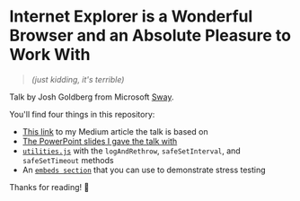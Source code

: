 # Internet Explorer is a Wonderful Browser and an Absolute Pleasure to Work With

> _(just kidding, it's terrible)_

Talk by Josh Goldberg from Microsoft [Sway](https://sway.com).

You'll find four things in this repository:

* [This link](https://medium.com/@joshuakgoldberg/investigating-internet-explorer-exclusive-bugs-in-javascript-62d43b246a40) to my Medium article the talk is based on
* [The PowerPoint slides I gave the talk with](./InternetExplorerTalk.pptx)
* [`utilities.js`](./utilities.js) with the `logAndRethrow`, `safeSetInterval`, and `safeSetTimeout` methods
* An [`embeds section`](./embeds) that you can use to demonstrate stress testing

Thanks for reading! 💖
